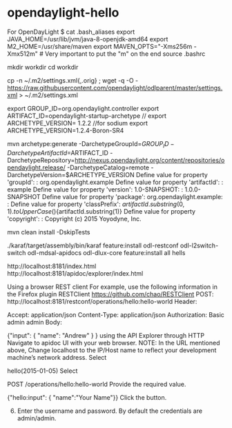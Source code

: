 # opendaylight-hello
For OpenDayLight
 $ cat .bash_aliases 
export JAVA_HOME=/usr/lib/jvm/java-8-openjdk-amd64
export M2_HOME=/usr/share/maven
export MAVEN_OPTS="-Xms256m -Xmx512m" # Very important to put the "m" on the end
source .bashrc

mkdir workdir
cd workdir

cp -n ~/.m2/settings.xml{,.orig} ; wget -q -O - https://raw.githubusercontent.com/opendaylight/odlparent/master/settings.xml > ~/.m2/settings.xml

export GROUP_ID=org.opendaylight.controller
export ARTIFACT_ID=opendaylight-startup-archetype
// export ARCHETYPE_VERSION= 1.2.2  //for sodium 
export ARCHETYPE_VERSION=1.2.4-Boron-SR4

mvn archetype:generate -DarchetypeGroupId=$GROUP_ID -DarchetypeArtifactId=$ARTIFACT_ID -DarchetypeRepository=http://nexus.opendaylight.org/content/repositories/opendaylight.release/ -DarchetypeCatalog=remote -DarchetypeVersion=$ARCHETYPE_VERSION
Define value for property 'groupId': : org.opendaylight.example
Define value for property 'artifactId': : example
Define value for property 'version':  1.0-SNAPSHOT: : 1.0.0-SNAPSHOT
Define value for property 'package':  org.opendaylight.example: :
Define value for property 'classPrefix':  ${artifactId.substring(0,1).toUpperCase()}${artifactId.substring(1)}
Define value for property 'copyright': : Copyright (c) 2015 Yoyodyne, Inc.


mvn clean install -DskipTests

./karaf/target/assembly/bin/karaf
feature:install odl-restconf odl-l2switch-switch odl-mdsal-apidocs odl-dlux-core
feature:install all hells

http://localhost:8181/index.html
http://localhost:8181/apidoc/explorer/index.html

Using a browser REST client
For example, use the following information in the Firefox plugin RESTClient https://github.com/chao/RESTClient
POST: http://localhost:8181/restconf/operations/hello:hello-world
Header:

Accept: application/json
Content-Type: application/json
Authorization: Basic admin admin
Body:

{"input": {
    "name": "Andrew"
  }
}
using the API Explorer through HTTP
Navigate to apidoc UI with your web browser.
NOTE: In the URL mentioned above, Change localhost to the IP/Host name to reflect your development machine’s network address.
Select

hello(2015-01-05)
Select

POST /operations/hello:hello-world
Provide the required value.

{"hello:input": { "name":"Your Name"}}
Click the button.

6. Enter the username and password. By default the credentials are admin/admin.

